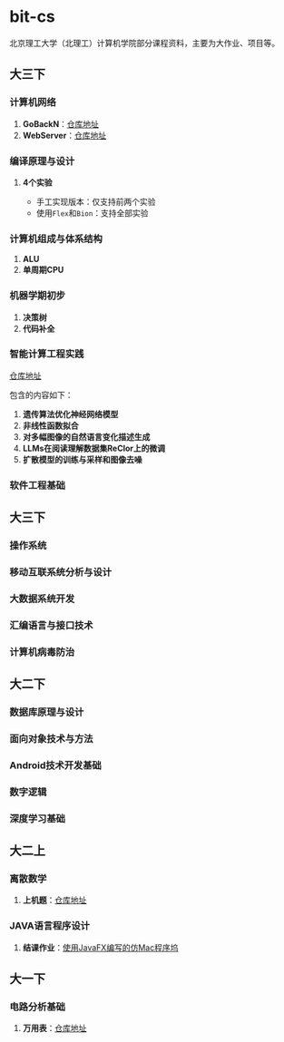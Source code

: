 # bit-cs
北京理工大学（北理工）计算机学院部分课程资料，主要为大作业、项目等。

## 大三下

### 计算机网络

1. **GoBackN**：[仓库地址](https://github.com/wyt8/go-back-n)
2. **WebServer**：[仓库地址](https://github.com/wyt8/web-server)

### 编译原理与设计

1. **4个实验**

   * 手工实现版本：仅支持前两个实验
   * 使用`Flex`和`Bion`：支持全部实验  

### 计算机组成与体系结构

1. **ALU**
2. **单周期CPU**

### 机器学期初步

1. **决策树**
2. **代码补全**

### 智能计算工程实践

[仓库地址](https://github.com/wyt8/znjsgcsj)

包含的内容如下：
1. **遗传算法优化神经网络模型**
2. **非线性函数拟合**
3. **对多幅图像的自然语言变化描述生成**
4. **LLMs在阅读理解数据集ReClor上的微调**
5. **扩散模型的训练与采样和图像去噪**

### 软件工程基础

## 大三下

### 操作系统

### 移动互联系统分析与设计

### 大数据系统开发

### 汇编语言与接口技术

### 计算机病毒防治

## 大二下

### 数据库原理与设计

### 面向对象技术与方法

### Android技术开发基础

### 数字逻辑

### 深度学习基础

## 大二上

### 离散数学

1. **上机题**：[仓库地址](https://github.com/wyt8/lssx)

### JAVA语言程序设计

1. **结课作业**：[使用JavaFX编写的仿Mac程序坞](https://github.com/YHCnb/OneDock)

## 大一下

### 电路分析基础

1. **万用表**：[仓库地址](https://github.com/wyt8/multimeter)
